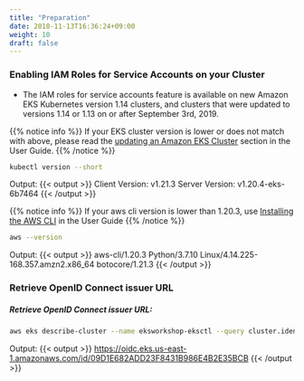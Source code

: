 ```yaml
---
title: "Preparation"
date: 2018-11-13T16:36:24+09:00
weight: 10
draft: false
---
```


### Enabling IAM Roles for Service Accounts on your Cluster

* The IAM roles for service accounts feature is available on new Amazon EKS Kubernetes version 1.14 clusters, and clusters that were updated to versions 1.14 or 1.13 on or after September 3rd, 2019.

{{% notice info %}}
If your EKS cluster version is lower or does not match with above, please read the [updating an Amazon EKS Cluster](https://docs.aws.amazon.com/eks/latest/userguide/update-cluster.html) section in the User Guide.
{{% /notice %}}

```bash
kubectl version --short
```

Output:
{{< output >}}
Client Version: v1.21.3
Server Version: v1.20.4-eks-6b7464
{{< /output >}}

{{% notice info %}}
If your aws cli version is lower than 1.20.3, use [Installing the AWS CLI](https://docs.aws.amazon.com/cli/latest/userguide/cli-chap-install.html) in the User Guide
{{% /notice %}}

```bash
aws --version
```

Output:
{{< output >}}
aws-cli/1.20.3 Python/3.7.10 Linux/4.14.225-168.357.amzn2.x86_64 botocore/1.21.3
{{< /output >}}

### Retrieve OpenID Connect issuer URL

##### Retrieve OpenID Connect issuer URL:

```bash
aws eks describe-cluster --name eksworkshop-eksctl --query cluster.identity.oidc.issuer --output text
```

Output:
{{< output >}}
https://oidc.eks.us-east-1.amazonaws.com/id/09D1E682ADD23F8431B986E4B2E35BCB
{{< /output >}}
